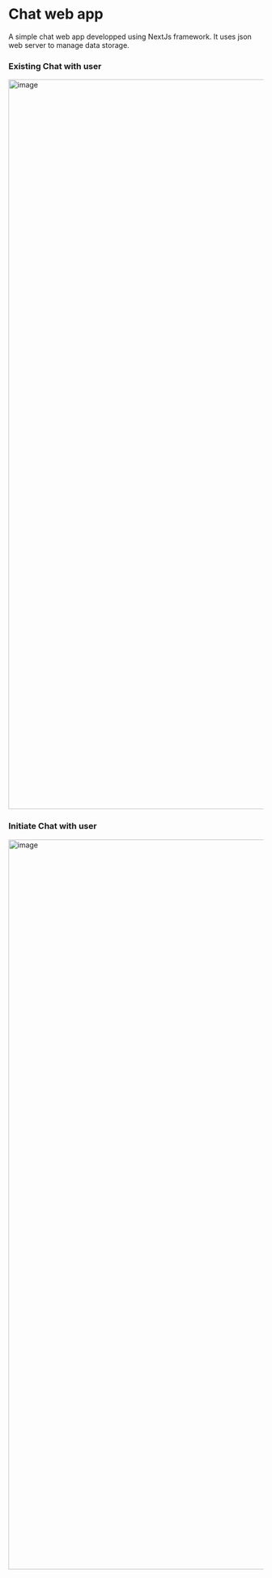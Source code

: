# Chat web app

A simple chat web app developped using NextJs framework. It uses json web server to manage data storage.
### Existing Chat with user
<img width="1440" alt="image" src="https://github.com/MootezElj/chat-web-app/assets/33292645/3bb9af36-6275-4206-8d43-762a0dba6fff">

### Initiate Chat with user
<img width="1440" alt="image" src="https://github.com/MootezElj/chat-web-app/assets/33292645/1d4e5fc9-5543-4dc4-9c6b-de2b534fb1ae">

